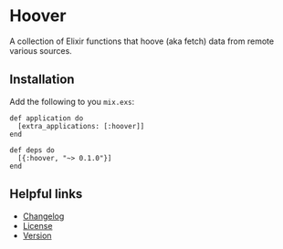 # Hoover

A collection of Elixir functions that hoove (aka fetch) data from remote various sources.

## Installation

Add the following to you `mix.exs`:

    def application do
      [extra_applications: [:hoover]]
    end

    def deps do
      [{:hoover, "~> 0.1.0"}]
    end

## Helpful links

* [Changelog](CHANGELOG.md)
* [License](LICENSE.md)
* [Version](VERSION.txt)
